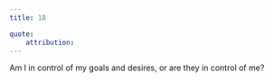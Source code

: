 ```yaml
---
title: 18

quote:
	attribution:
---
```


Am I in control of my goals and desires, or are they in control of me?